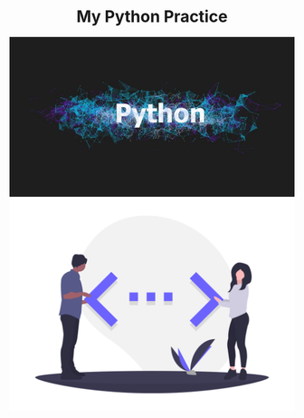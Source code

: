 <h1 align="center"> My Python Practice </h1>

<div align="center">
    <a href="#javascript-modern-interview-code-challenges-by-topic"><img src="Assets/python.jpg" alt="banner" /></a>
</div>

<div align="center">
    <a href="#javascript-modern-interview-code-challenges-by-topic"><img src="Assets/code.png" alt="banner" /></a>
</div>
